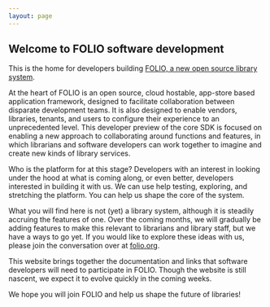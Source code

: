 ```yaml
---
layout: page
---
```


## Welcome to FOLIO software development

This is the home for developers building [FOLIO, a new open source library
system](https://www.folio.org/).

At the heart of FOLIO is an open source, cloud hostable, app-store based
application framework, designed to facilitate collaboration between disparate
development teams.  It is also designed to enable vendors, libraries, tenants,
and users to configure their experience to an unprecedented level. This
developer preview of the core SDK is focused on enabling a new approach to
collaborating around functions and features, in which librarians and software
developers can work together to imagine and create new kinds of library
services.

Who is the platform for at this stage?  Developers with an interest in looking
under the hood at what is coming along, or even better, developers interested
in building it with us.  We can use help testing, exploring, and stretching the
platform.  You can help us shape the core of the system.

What you will find here is not (yet) a library system, although it is steadily
accruing the features of one.  Over the coming months, we will gradually be
adding features to make this relevant to librarians and library staff, but we
have a ways to go yet.  If you would like to explore these ideas with us,
please join the conversation over at [folio.org](https://www.folio.org/).

This website brings together the documentation and links that software
developers will need to participate in FOLIO.  Though the website is still
nascent, we expect it to evolve quickly in the coming weeks.

We hope you will join FOLIO and help us shape the future of libraries!

